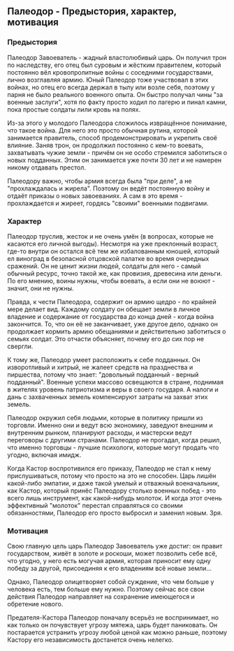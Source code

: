 ## Палеодор - Предыстория, характер, мотивация

### Предыстория

Палеодор Завоеватель - жадный властолюбивый царь. Он получил трон по наследству, его отец был суровым и жёстким правителем, который постоянно вёл кровопролитные войны с соседними государствами, лично возглавляя армию. Юный Палеодор тоже участвовал в этих войнах, но отец его всегда держал в тылу или возле себя, поэтому у парня не было реального военного опыта. Он быстро получал чины "за военные заслуги", хотя по факту просто ходил по лагерю и пинал камни, пока простые солдаты лили кровь на полях. 

Из-за этого у молодого Палеодора сложилось извращённое понимание, что такое война. Для него это просто обычная рутина, которой занимается правитель, способ продемонстрировать и укрепить своё влияние. Заняв трон, он продолжил постоянно с кем-то воевать, захватывать чужие земли - причём он не особо стремился заботиться о новых подданных. Этим он занимается уже почти 30 лет и не намерен никому отдавать престол.

Палеодору важно, чтобы армия всегда была "при деле", а не "прохлаждалась и жирела". Поэтому он ведёт постоянную войну и отдаёт приказы о новых завоеваниях. А сам в это время - прохлаждается и жиреет, гордясь "своими" военными подвигами. 

### Характер

Палеодор труслив, жесток и не очень умён (в вопросах, которые не касаются его личной выгоды). Несмотря на уже преклонный возраст, где-то внутри он остался всё тем же избалованным юношей, который ел виноград в безопасной отцовской палатке во время очередных сражений. Он не ценит жизни людей, солдаты для него - самый обычный ресурс, точно такой же, как провизия, древесина или деньги. По его мнению, воины нужны, чтобы воевать, а если они не воюют - значит, они не нужны. 

Правда, к чести Палеодора, содержит он армию щедро - по крайней мере делает вид. Каждому солдату он обещает земли в личное владение и содержание от государства до конца дней - когда война закончится. То, что он её не заканчивает, уже другое дело, однако он продолжает кормить армию обещаниями и действительно заботиться о семьях солдат. Это отчасти объясняет, почему его до сих пор не свергли.

К тому же, Палеодор умеет расположить к себе подданных. Он изворотливый и хитрый, не жалеет средств на празднества и пиршества, потому что знает: "довольный подданный - верный подданный". Военные успехи массово освещаются в стране, поднимая в жителях уровень патриотизма и веры в своего государя. А налоги и дань с захваченных земель компенсируют затраты на захват этих земель. 

Палеодор окружил себя людьми, которые в политику пришли из торговли. Именно они и ведут всю экономику, заведуют внешним и внутренним рынком, планируют расходы, и мастерски ведут переговоры с другими странами. Палеодор не прогадал, когда решил, что именно торговцы - лучшие психологи, которые могут продать что угодно, включая имидж.

Когда Кастор воспротивился его приказу, Палеодор не стал к нему прислушиваться, потому что просто на это не способен. Царь лишён какой-либо эмпатии, и даже такой умелый и отважный военачальник, как Кастор, который принёс Палеодору столько военных побед - это всего лишь инструмент, как какой-нибудь молоток. И когда этот очень эффективный "молоток" перестал справляться со своими обязанностями, Палеодор его просто выбросил и заменил новым. Зря.

### Мотивация

Свою главную цель царь Палеодор Завоеватель уже достиг: он правит государством, живёт в золоте и роскоши, может позволить себе всё, что угодно, у него есть могучая армия, которая приносит ему одну победу за другой, присоединяя к его владениям всё новые земли... 

Однако, Палеодор олицетворяет собой суждение, что чем больше у человека есть, тем больше ему нужно. Поэтому сейчас все свои действия Палеодор направляет на сохранение имеющегося и обретение нового. 

Предателя-Кастора Палеодор поначалу всерьёз не воспринимает, но как только он почувствует угрозу мятежа, царь будет паниковать. Он постарается устранить угрозу любой ценой как можно раньше, поэтому Кастору его независимость достанется очень нелегко.